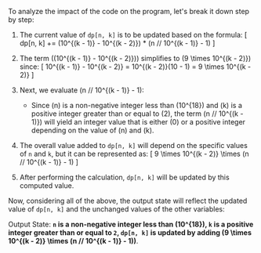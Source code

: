 To analyze the impact of the code on the program, let's break it down step by step:

1. The current value of `dp[n, k]` is to be updated based on the formula:
   \[
   dp[n, k] += (10^{(k - 1)} - 10^{(k - 2)}) * (n // 10^{(k - 1)} - 1)
   \]

2. The term \((10^{(k - 1)} - 10^{(k - 2)})\) simplifies to \(9 \times 10^{(k - 2)}\) since:
   \[
   10^{(k - 1)} - 10^{(k - 2)} = 10^{(k - 2)}(10 - 1) = 9 \times 10^{(k - 2)}
   \]

3. Next, we evaluate \(n // 10^{(k - 1)} - 1\):
   - Since \(n\) is a non-negative integer less than \(10^{18}\) and \(k\) is a positive integer greater than or equal to \(2\), the term \(n // 10^{(k - 1)}\) will yield an integer value that is either \(0\) or a positive integer depending on the value of \(n\) and \(k\).

4. The overall value added to `dp[n, k]` will depend on the specific values of `n` and `k`, but it can be represented as:
   \[
   9 \times 10^{(k - 2)} \times (n // 10^{(k - 1)} - 1)
   \]

5. After performing the calculation, `dp[n, k]` will be updated by this computed value.

Now, considering all of the above, the output state will reflect the updated value of `dp[n, k]` and the unchanged values of the other variables:

Output State: **`n` is a non-negative integer less than \(10^{18}\), `k` is a positive integer greater than or equal to `2`, `dp[n, k]` is updated by adding \(9 \times 10^{(k - 2)} \times (n // 10^{(k - 1)} - 1)\)**.